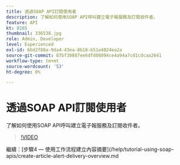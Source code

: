 ```yaml
---
title: 透過SOAP API訂閱使用者
description: 了解如何使用SOAP API呼叫建立電子報服務及訂閱收件者。
feature: API
kt: 8165
thumbnail: 336538.jpg
role: Admin, Developer
level: Experienced
exl-id: 6bd2f88a-9da4-43ea-8b18-b51a4024ea2a
source-git-commit: 87bf30887ee6dfd08094ce4a94a7cd1cdcaa2641
workflow-type: tm+mt
source-wordcount: '53'
ht-degree: 0%

---
```


# 透過SOAP API訂閱使用者

了解如何使用SOAP API呼叫建立電子報服務及訂閱收件者。

>[!VIDEO](https://video.tv.adobe.com/v/336538?quality=12)

繼續：[步驟4 — 使用工作流程建立內容摘要](/help/tutorial-using-soap-apis/create-article-alert-delivery-overview.md
